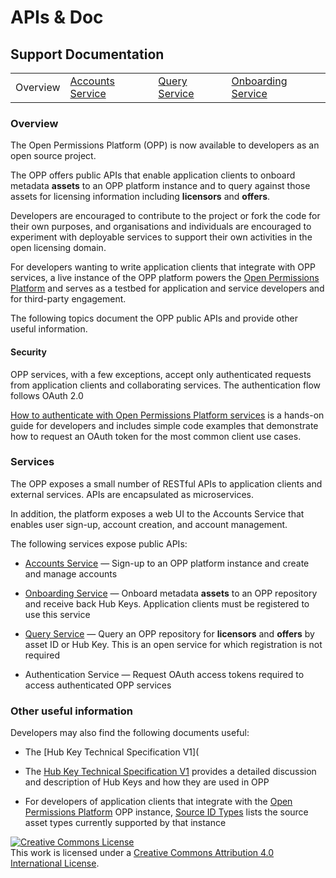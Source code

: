 # APIs & Doc

## Support Documentation

|||||
|----|---|---|---|
|Overview | [Accounts Service](account-toc.md) | [Query Service](query-toc.md) | [Onboarding Service](onboard-toc.md) |

### Overview

The Open Permissions Platform (OPP) is now available to developers as
an open source project.

The OPP offers public APIs that enable application clients to onboard
metadata **assets** to an OPP platform instance and to query against
those assets for licensing information including **licensors** and
**offers**.

Developers are encouraged to contribute to the project or fork the
code for their own purposes, and organisations and individuals are
encouraged to experiment with deployable services to support their own
activities in the open licensing domain.

For developers wanting to write application clients that integrate
with OPP services, a live instance of the OPP platform powers the
[Open Permissions Platform](http://www.openpermissions.org) and serves as a testbed
for application and service developers and for third-party engagement.

The following topics document the OPP public APIs and provide other
useful information.

#### Security

OPP services, with a few exceptions, accept only authenticated
requests from application clients and collaborating services. The
authentication flow follows OAuth 2.0

[How to authenticate with Open Permissions Platform services](https://github.com/openpermissions/auth-srv/blob/master/documents/markdown/how-to-auth.md)
is a hands-on guide for developers and includes simple code examples
that demonstrate how to request an OAuth token for the most common
client use cases.

### Services

The OPP exposes a small number of RESTful APIs to application clients
and external services. APIs are encapsulated as microservices.

In addition, the platform exposes a web UI to the Accounts Service
that enables user sign-up, account creation, and account management.

The following services expose public APIs:

+ [Accounts Service](account-toc.md) &mdash; Sign-up to an OPP platform
  instance and create and manage accounts

+ [Onboarding Service](onboard-toc.md) &mdash; Onboard metadata **assets** to
  an OPP repository and receive back Hub Keys. Application clients
  must be registered to use this service

+ [Query Service](query-toc.md) &mdash; Query an OPP repository for
  **licensors** and **offers** by asset ID or Hub Key. This is an open
  service for which registration is not required

+ Authentication Service &mdash; Request OAuth access tokens required
  to access authenticated OPP services

### Other useful information

Developers may also find the following documents useful:

+ The [Hub Key Technical Specification V1](
+ The [Hub Key Technical Specification V1](../arch/TECHSPEC_V1.md)
provides a detailed discussion and description of Hub Keys and how
they are used in OPP

+ For developers of application clients that integrate with the
  [Open Permissions Platform](http://www.openpermissions.org) OPP instance,
  [Source ID Types](../types/source-id-types.md)
  lists the source asset types currently supported by that instance

<!-- Copyright Notice -->
<a rel="license" href="http://creativecommons.org/licenses/by/4.0/"><img alt="Creative Commons License" style="border-width:0" src="https://i.creativecommons.org/l/by/4.0/80x15.png" /></a><br />This work is licensed under a <a rel="license" href="http://creativecommons.org/licenses/by/4.0/">Creative Commons Attribution 4.0 International License</a>.
